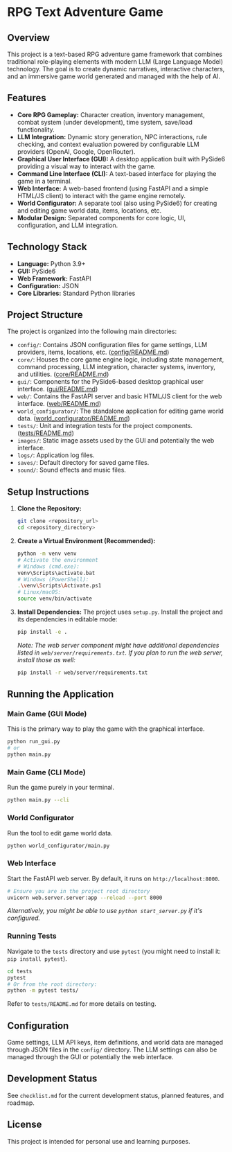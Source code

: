 # RPG Text Adventure Game

## Overview

This project is a text-based RPG adventure game framework that combines traditional role-playing elements with modern LLM (Large Language Model) technology. The goal is to create dynamic narratives, interactive characters, and an immersive game world generated and managed with the help of AI.

## Features

*   **Core RPG Gameplay:** Character creation, inventory management, combat system (under development), time system, save/load functionality.
*   **LLM Integration:** Dynamic story generation, NPC interactions, rule checking, and context evaluation powered by configurable LLM providers (OpenAI, Google, OpenRouter).
*   **Graphical User Interface (GUI):** A desktop application built with PySide6 providing a visual way to interact with the game.
*   **Command Line Interface (CLI):** A text-based interface for playing the game in a terminal.
*   **Web Interface:** A web-based frontend (using FastAPI and a simple HTML/JS client) to interact with the game engine remotely.
*   **World Configurator:** A separate tool (also using PySide6) for creating and editing game world data, items, locations, etc.
*   **Modular Design:** Separated components for core logic, UI, configuration, and LLM integration.

## Technology Stack

*   **Language:** Python 3.9+
*   **GUI:** PySide6
*   **Web Framework:** FastAPI
*   **Configuration:** JSON
*   **Core Libraries:** Standard Python libraries

## Project Structure

The project is organized into the following main directories:

*   `config/`: Contains JSON configuration files for game settings, LLM providers, items, locations, etc. ([config/README.md](./config/README.md))
*   `core/`: Houses the core game engine logic, including state management, command processing, LLM integration, character systems, inventory, and utilities. ([core/README.md](./core/README.md))
*   `gui/`: Components for the PySide6-based desktop graphical user interface. ([gui/README.md](./gui/README.md))
*   `web/`: Contains the FastAPI server and basic HTML/JS client for the web interface. ([web/README.md](./web/README.md))
*   `world_configurator/`: The standalone application for editing game world data. ([world_configurator/README.md](./world_configurator/README.md))
*   `tests/`: Unit and integration tests for the project components. ([tests/README.md](./tests/README.md))
*   `images/`: Static image assets used by the GUI and potentially the web interface.
*   `logs/`: Application log files.
*   `saves/`: Default directory for saved game files.
*   `sound/`: Sound effects and music files.

## Setup Instructions

1.  **Clone the Repository:**
    ```bash
    git clone <repository_url>
    cd <repository_directory>
    ```
2.  **Create a Virtual Environment (Recommended):**
    ```bash
    python -m venv venv
    # Activate the environment
    # Windows (cmd.exe):
    venv\Scripts\activate.bat
    # Windows (PowerShell):
    .\venv\Scripts\Activate.ps1
    # Linux/macOS:
    source venv/bin/activate
    ```
3.  **Install Dependencies:**
    The project uses `setup.py`. Install the project and its dependencies in editable mode:
    ```bash
    pip install -e .
    ```
    *Note: The web server component might have additional dependencies listed in `web/server/requirements.txt`. If you plan to run the web server, install those as well:*
    ```bash
    pip install -r web/server/requirements.txt
    ```

## Running the Application

### Main Game (GUI Mode)

This is the primary way to play the game with the graphical interface.

```bash
python run_gui.py
# or
python main.py
```

### Main Game (CLI Mode)

Run the game purely in your terminal.

```bash
python main.py --cli
```

### World Configurator

Run the tool to edit game world data.

```bash
python world_configurator/main.py
```

### Web Interface

Start the FastAPI web server. By default, it runs on `http://localhost:8000`.

```bash
# Ensure you are in the project root directory
uvicorn web.server.server:app --reload --port 8000
```
*Alternatively, you might be able to use `python start_server.py` if it's configured.*

### Running Tests

Navigate to the `tests` directory and use `pytest` (you might need to install it: `pip install pytest`).

```bash
cd tests
pytest
# Or from the root directory:
python -m pytest tests/
```
Refer to `tests/README.md` for more details on testing.

## Configuration

Game settings, LLM API keys, item definitions, and world data are managed through JSON files in the `config/` directory. The LLM settings can also be managed through the GUI or potentially the web interface.

## Development Status

See `checklist.md` for the current development status, planned features, and roadmap.

## License

This project is intended for personal use and learning purposes.

